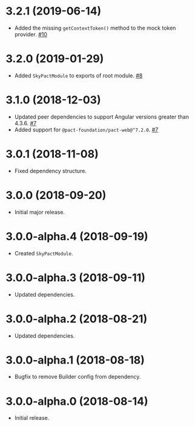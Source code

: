 # 3.2.1 (2019-06-14)

- Added the missing `getContextToken()` method to the mock token provider. [#10](https://github.com/blackbaud/skyux-sdk-pact/pull/10)


# 3.2.0 (2019-01-29)

- Added `SkyPactModule` to exports of root module. [#8](https://github.com/blackbaud/skyux-sdk-pact/pull/8)

# 3.1.0 (2018-12-03)

- Updated peer dependencies to support Angular versions greater than 4.3.6. [#7](https://github.com/blackbaud/skyux-sdk-pact/pull/7)
- Added support for `@pact-foundation/pact-web@^7.2.0`. [#7](https://github.com/blackbaud/skyux-sdk-pact/pull/7)

# 3.0.1 (2018-11-08)

- Fixed dependency structure.

# 3.0.0 (2018-09-20)

- Initial major release.

# 3.0.0-alpha.4 (2018-09-19)

- Created `SkyPactModule`.

# 3.0.0-alpha.3 (2018-09-11)

- Updated dependencies.

# 3.0.0-alpha.2 (2018-08-21)

- Updated dependencies.

# 3.0.0-alpha.1 (2018-08-18)

- Bugfix to remove Builder config from dependency.

# 3.0.0-alpha.0 (2018-08-14)

- Initial release.

